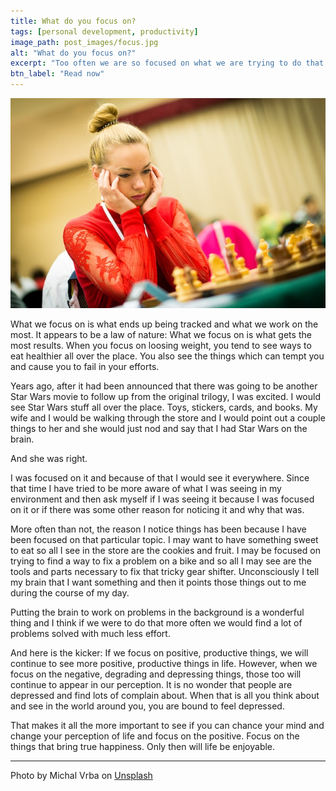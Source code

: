 ```yaml
---
title: What do you focus on?
tags: [personal development, productivity]
image_path: post_images/focus.jpg
alt: "What do you focus on?"
excerpt: "Too often we are so focused on what we are trying to do that we forget about enjoying the journey."
btn_label: "Read now"
---
```

![focus][image]

What we focus on is what ends up being tracked and what we work on the most.
It appears to be a law of nature: What we focus on is what gets the most results. When you focus on loosing weight, you tend to see ways to eat healthier all over the place. You also see the things which can tempt you and cause you to fail in your efforts.

Years ago, after it had been announced that there was going to be another Star Wars movie to follow up from the original trilogy, I was excited. I would see Star Wars stuff all over the place. Toys, stickers, cards, and books. My wife and I would be walking through the store and I would point out a couple things to her and she would just nod and say that I had Star Wars on the brain.

And she was right.

I was focused on it and because of that I would see it everywhere. Since that time I have tried to be more aware of what I was seeing in my environment and then ask myself if I was seeing it because I was focused on it or if there was some other reason for noticing it and why that was.

More often than not, the reason I notice things has been because I have been focused on that particular topic. I may want to have something sweet to eat so all I see in the store are the cookies and fruit. I may be focused on trying to find a way to fix a problem on a bike and so all I may see are the tools and parts necessary to fix that tricky gear shifter. Unconsciously I tell my brain that I want something and then it points those things out to me during the course of my day.

Putting the brain to work on problems in the background is a wonderful thing and I think if we were to do that more often we would find a lot of problems solved with much less effort.

And here is the kicker: If we focus on positive, productive things, we will continue to see more positive, productive things in life. However, when we focus on the negative, degrading and depressing things, those too will continue to appear in our perception. It is no wonder that people are depressed and find lots of complain about. When that is all you think about and see in the world around you, you are bound to feel depressed.

That makes it all the more important to see if you can chance your mind and change your perception of life and focus on the positive. Focus on the things that bring true happiness. Only then will life be enjoyable.

---
Photo by Michal Vrba on [Unsplash][unsplash]

[image]: /images/post_images/focus.jpg
[unsplash]: https://unsplash.com/photos/NFj60C46JA8
